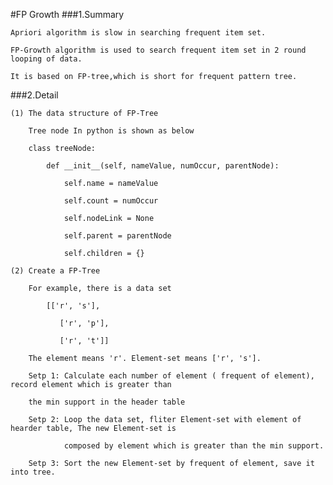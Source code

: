 #FP Growth
###1.Summary
    
    Apriori algorithm is slow in searching frequent item set.
    
    FP-Growth algorithm is used to search frequent item set in 2 round looping of data.
    
    It is based on FP-tree,which is short for frequent pattern tree.
    
###2.Detail
    
    (1) The data structure of FP-Tree 
    
        Tree node In python is shown as below
        
        class treeNode:
        
            def __init__(self, nameValue, numOccur, parentNode):
            
                self.name = nameValue
                
                self.count = numOccur
                
                self.nodeLink = None
                
                self.parent = parentNode     
                
                self.children = {} 
                
    (2) Create a FP-Tree
    
        For example, there is a data set
        
            [['r', 's'],
            
               ['r', 'p'],
               
               ['r', 't']]
        
        The element means 'r'. Element-set means ['r', 's'].
        
        Setp 1: Calculate each number of element ( frequent of element), record element which is greater than 
        
        the min support in the header table
        
        Setp 2: Loop the data set, fliter Element-set with element of hearder table, The new Element-set is 
        
                composed by element which is greater than the min support.
                
        Setp 3: Sort the new Element-set by frequent of element, save it into tree.
        
        
